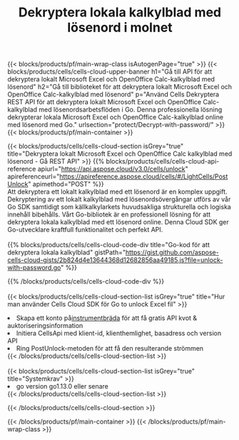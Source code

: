 ﻿---
title:  Dekryptera lokala kalkylblad med lösenord i molnet
description: " Cloud API:er och SDK:er för Microsoft Excel och OpenOffice Calc-upplåsning. Kalkylark dekrypterar med Cells Cloud API. SDK stöder olika utvecklingsspråk. De inkluderar Android, C#, Go, Java, NodeJS, Perl, PHP, Python, Ruby och swift."
---
{{< blocks/products/pf/main-wrap-class isAutogenPage="true" >}}
{{< blocks/products/cells/cells-cloud-upper-banner h1="Gå till API för att dekryptera lokalt Microsoft Excel och OpenOffice Calc-kalkylblad med lösenord" h2="Gå till biblioteket för att dekryptera lokalt Microsoft Excel och OpenOffice Calc-kalkylblad med lösenord" p="Använd Cells Dekryptera REST API för att dekryptera lokalt Microsoft Excel och OpenOffice Calc-kalkylblad med lösenordsarbetsflöden i Go. Denna professionella lösning dekrypterar lokala Microsoft Excel och OpenOffice Calc-kalkylblad online med lösenord med Go." urlsection="protect/Decrypt-with-password/" >}}
{{< blocks/products/pf/main-container >}}

{{< blocks/products/cells/cells-cloud-section isGrey="true" title="Dekryptera lokalt Microsoft Excel och OpenOffice Calc kalkylblad med lösenord - Gå REST API" >}}
{{% blocks/products/cells/cells-cloud-api-reference apiurl="https://api.aspose.cloud/v3.0/cells/unlock" apireferenceurl="https://apireference.aspose.cloud/cells/#/LightCells/PostUnlock" apimethod="POST" %}}
<br/>
Att dekryptera ett lokalt kalkylblad med ett lösenord är en komplex uppgift. Dekryptering av ett lokalt kalkylblad med lösenordsövergångar utförs av vår Go SDK samtidigt som källkalkylarkets huvudsakliga strukturella och logiska innehåll bibehålls. Vårt Go-bibliotek är en professionell lösning för att dekryptera lokala kalkylblad med ett lösenord online. Denna Cloud SDK ger Go-utvecklare kraftfull funktionalitet och perfekt API.
<br/>
<br/>
{{% blocks/products/cells/cells-cloud-code-div title="Go-kod för att dekryptera lokala kalkylblad" gistPath="https://gist.github.com/aspose-cells-cloud-gists/2b824d4e13644368d12682856aa49185.js?file=unlock-with-password.go" %}}
  
{{% /blocks/products/cells/cells-cloud-code-div %}}
<br/>
<br/>
{{< blocks/products/cells/cells-cloud-section-list isGrey="true" title="Hur man använder Cells Cloud SDK för Go to unlock Excel fil" >}}
<li> Skapa ett konto på<a href="https://dashboard.aspose.cloud/">instrumentbräda</a> för att få gratis API kvot & auktoriseringsinformation</li>
<li>Initiera CellsApi med klient-id, klienthemlighet, basadress och version API</li>
<li>Ring PostUnlock-metoden för att få den resulterande strömmen</li>
{{< /blocks/products/cells/cells-cloud-section-list >}}
<br/>
<br/>
{{< blocks/products/cells/cells-cloud-section-list isGrey="true" title="Systemkrav" >}}
<li>go version go1.13.0 eller senare</li>
{{< /blocks/products/cells/cells-cloud-section-list >}}

{{< /blocks/products/cells/cells-cloud-section >}}

{{< /blocks/products/pf/main-container >}}
{{< /blocks/products/pf/main-wrap-class >}}
